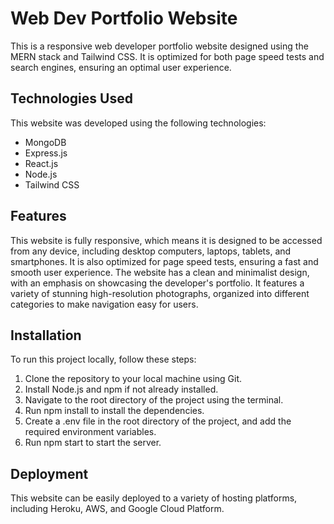 # Web Dev Portfolio Website
This is a responsive web developer portfolio website designed using the MERN stack and Tailwind CSS. 
It is optimized for both page speed tests and search engines, ensuring an optimal user experience.

## Technologies Used
This website was developed using the following technologies:
- MongoDB
- Express.js
- React.js
- Node.js
- Tailwind CSS

## Features
This website is fully responsive, which means it is designed to be accessed from any device, 
including desktop computers, laptops, tablets, and smartphones. 
It is also optimized for page speed tests, ensuring a fast and smooth user experience.
The website has a clean and minimalist design, with an emphasis on showcasing the developer's portfolio. 
It features a variety of stunning high-resolution photographs, 
organized into different categories to make navigation easy for users.

## Installation
To run this project locally, follow these steps:

1) Clone the repository to your local machine using Git.
2) Install Node.js and npm if not already installed.
3) Navigate to the root directory of the project using the terminal.
4) Run npm install to install the dependencies.
5) Create a .env file in the root directory of the project, and add the required environment variables.
6) Run npm start to start the server.

## Deployment
This website can be easily deployed to a variety of hosting platforms, 
including Heroku, AWS, and Google Cloud Platform.
